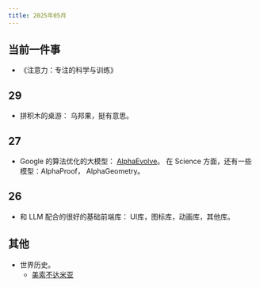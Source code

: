 ```yaml
---
title: 2025年05月
---
```


## 当前一件事
* 《注意力：专注的科学与训练》

## 29
* 拼积木的桌游： 乌邦果，挺有意思。

## 27
* Google 的算法优化的大模型： [AlphaEvolve](https://deepmind.google/discover/blog/alphaevolve-a-gemini-powered-coding-agent-for-designing-advanced-algorithms/)。 在 Science 方面，还有一些模型：AlphaProof， AlphaGeometry。

## 26
* 和 LLM 配合的很好的基础前端库： UI库，图标库，动画库，其他库。

## 其他
* 世界历史。
  * [美索不达米亚](../../../text/h/history-mesopotamia.md)